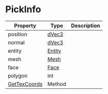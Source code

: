 # PickInfo #

| Property | Type | Description |
| ----- | ----- | ----- |
| position | [dVec3](Vec3.md) | |
| normal | [dVec3](Vec3.md) | |
| entity | [Entity](Entity.md) | |
| mesh | [Mesh](Mesh.md) | |
| face | [Face](Face.md) | |
| polygon | int | |
| [GetTexCoords](PickInfo_GetTexCoords.md) | Method | |